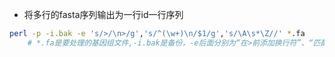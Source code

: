 * 将多行的fasta序列输出为一行id一行序列

```bash
perl -p -i.bak -e 's/>/\n>/g','s/^(\w+)\n/$1/g','s/\A\s*\Z//' *.fa
    # *.fa是要处理的基因组文件,-i.bak是备份，-e后面分别为“在>前添加换行符”、“匹配序列中的换行符并替换为空白”、“去除空白行”
```

